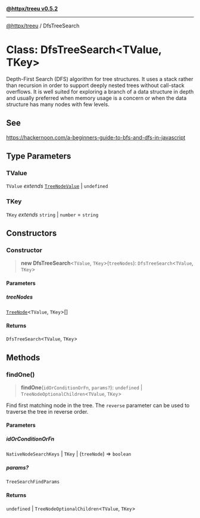 [**@httpx/treeu v0.5.2**](../README.md)

***

[@httpx/treeu](../README.md) / DfsTreeSearch

# Class: DfsTreeSearch\<TValue, TKey\>

Depth-First Search (DFS) algorithm for tree structures. It uses a stack rather
than recursion in order to support deeply nested trees without call-stack overflows.
It is well suited for exploring a branch of a data structure in depth and
usually preferred when memory usage is a concern or when the data
structure has many nodes with few levels.

## See

https://hackernoon.com/a-beginners-guide-to-bfs-and-dfs-in-javascript

## Type Parameters

### TValue

`TValue` *extends* [`TreeNodeValue`](../type-aliases/TreeNodeValue.md) \| `undefined`

### TKey

`TKey` *extends* `string` \| `number` = `string`

## Constructors

### Constructor

> **new DfsTreeSearch**\<`TValue`, `TKey`\>(`treeNodes`): `DfsTreeSearch`\<`TValue`, `TKey`\>

#### Parameters

##### treeNodes

[`TreeNode`](../type-aliases/TreeNode.md)\<`TValue`, `TKey`\>[]

#### Returns

`DfsTreeSearch`\<`TValue`, `TKey`\>

## Methods

### findOne()

> **findOne**(`idOrConditionOrFn`, `params?`): `undefined` \| `TreeNodeOptionalChildren`\<`TValue`, `TKey`\>

Find first matching node in the tree. The `reverse` parameter can be used
to traverse the tree in reverse order.

#### Parameters

##### idOrConditionOrFn

`NativeNodeSearchKeys` | `TKey` | (`treeNode`) => `boolean`

##### params?

`TreeSearchFindParams`

#### Returns

`undefined` \| `TreeNodeOptionalChildren`\<`TValue`, `TKey`\>
